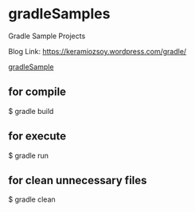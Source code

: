 # gradleSamples
Gradle Sample Projects

Blog Link: https://keramiozsoy.wordpress.com/gradle/

[gradleSample](https://keramiozsoy.wordpress.com/2018/05/09/gradle-ile-proje-derlemekkutuphane-eklemek-ve-calistirmak/ "Gradle ile proje derlemek kütüphane eklemek ve çalıştırmak")

## for compile
$ gradle build

## for execute
$ gradle run

## for clean unnecessary files
$ gradle clean
 
